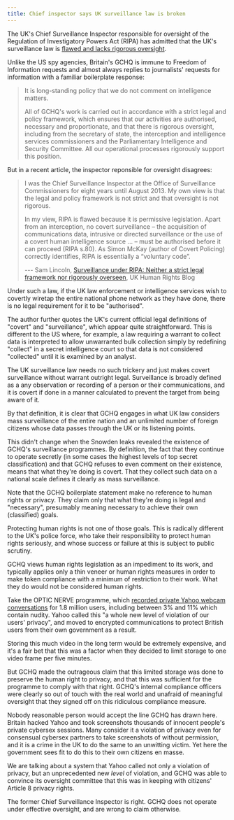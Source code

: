 ```yaml
---
title: Chief inspector says UK surveillance law is broken
---
```


The UK's Chief Surveillance Inspector responsible for oversight of the
Regulation of Investigatory Powers Act (RIPA) has admitted that the UK's
surveillance law is [flawed and lacks rigorous
oversight](http://ukhumanrightsblog.com/2015/10/13/surveillance-under-ripa-neither-a-strict-legal-framework-nor-rigorously-overseen-sam-lincoln/).

Unlike the US spy agencies, Britain's GCHQ is immune to Freedom of Information
requests and almost always replies to journalists' requests for information with
a familiar boilerplate response:

> It is long-standing policy that we do not comment on intelligence matters.
>
> All of GCHQ's work is carried out in accordance with a strict legal and policy
> framework, which ensures that our activities are authorised, necessary and
> proportionate, and that there is rigorous oversight, including from the
> secretary of state, the interception and intelligence services commissioners
> and the Parliamentary Intelligence and Security Committee. All our operational
> processes rigorously support this position.

But in a recent article, the inspector reponsible for oversight disagrees:

> I was the Chief Surveillance Inspector at the Office of Surveillance
> Commissioners for eight years until August 2013. My own view is that the legal
> and policy framework is not strict and that oversight is not rigorous.
>
> In my view, RIPA is flawed because it is permissive legislation. Apart from an
> interception, no covert surveillance – the acquisition of communications data,
> intrusive or directed surveillance or the use of a covert human intelligence
> source ... – must be authorised before it can proceed (RIPA s.80). As Simon
> McKay (author of Covert Policing) correctly identifies, RIPA is essentially a
> “voluntary code”.
>
> --- Sam Lincoln, [Surveillance under RIPA: Neither a strict legal framework
> nor rigorously
> overseen](http://ukhumanrightsblog.com/2015/10/13/surveillance-under-ripa-neither-a-strict-legal-framework-nor-rigorously-overseen-sam-lincoln/),
> UK Human Rights Blog

Under such a law, if the UK law enforcement or intelligence services wish to
covertly wiretap the entire national phone network as they have done, there is
no legal requirement for it to be "authorised".

The author further quotes the UK's current official legal definitions of
"covert" and "surveillance", which appear quite straightforward. This is
different to the US where, for example, a law requiring a warrant to collect
data is interpreted to allow unwarranted bulk collection simply by redefining
"collect" in a secret intelligence court so that data is not considered
"collected" until it is examined by an analyst.

The UK surveillance law needs no such trickery and just makes covert
surveillance without warrant outright legal. Surveillance is broadly defined as
a any observation or recording of a person or their communications, and it is
covert if done in a manner calculated to prevent the target from being aware of
it.

By that definition, it is clear that GCHQ engages in what UK law considers mass
surveillance of the entire nation and an unlimited number of foreign citizens
whose data passes through the UK or its listening points.

This didn't change when the Snowden leaks revealed the existence of GCHQ's
surveillance programmes. By definition, the fact that they continue to operate
secretly (in some cases the highest levels of top secret classification) and
that GCHQ refuses to even comment on their existence, means that what they're
doing is covert. That they collect such data on a national scale defines it
clearly as mass surveillance.

Note that the GCHQ boilerplate statement make no reference to human rights or
privacy. They claim only that what they're doing is legal and "necessary",
presumably meaning necessary to achieve their own (classified) goals.

Protecting human rights is not one of those goals. This is radically different
to the UK's police force, who take their responsibility to protect human rights
seriously, and whose success or failure at this is subject to public scrutiny. 

GCHQ views human rights legislation as an impediment to its work, and typically
applies only a thin veneer or human rights measures in order to make token
compliance with a minimum of restriction to their work. What they do would not
be considered human rights.

Take the OPTIC NERVE programme, which [recorded private Yahoo webcam
conversations](https://orbitalflower.github.io/20150701-terrorism-again-used-to-justify-anti-privacy-laws.html)
for 1.8 million users, including between 3% and 11% which contain nudity. Yahoo
called this "a whole new level of violation of our users' privacy", and
moved to encrypted communications to protect British users from their own
government as a result.

Storing this much video in the long term would be extremely expensive, and it's
a fair bet that this was a factor when they decided to limit storage to one
video frame per five minutes.

But GCHQ made the outrageous claim that this limited storage was done to
preserve the human right to privacy, and that this was sufficient for the
programme to comply with that right. GCHQ's internal compliance officers were
clearly so out of touch with the real world and unafraid of meaningful oversight
that they signed off on this ridiculous compliance measure.

Nobody reasonable person would accept the line GCHQ has drawn here. Britain
hacked Yahoo and took screenshots thousands of innocent people's private
cybersex sessions. Many consider it a violation of privacy even for consensual
cybersex partners to take screenshots of without permission, and it is a crime
in the UK to do the same to an unwitting victim. Yet here the government sees
fit to do this to their own citizens en masse.

We are talking about a system that Yahoo called not only a violation of privacy,
but an unprecedented new _level_ of violation, and GCHQ was able to convince its
oversight committee that this was in keeping with citizens' Article 8 privacy
rights.

The former Chief Surveillance Inspector is right. GCHQ does not operate under
effective oversight, and are wrong to claim otherwise.
